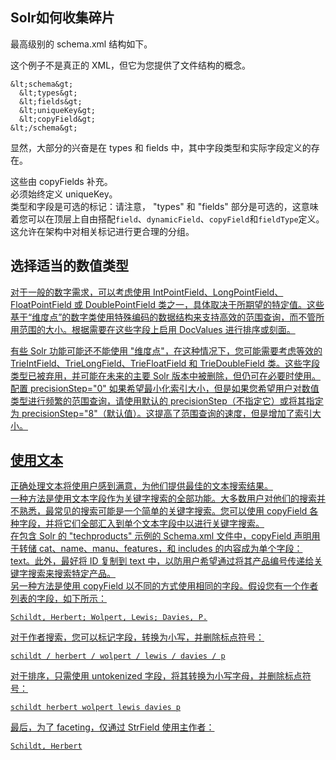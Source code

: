 ## Solr如何收集碎片 
<div class="content-intro view-box ">最高级别的 schema.xml 结构如下。  
  
这个例子不是真正的 XML，但它为您提供了文件结构的概念。  
```
&lt;schema&gt;
  &lt;types&gt;
  &lt;fields&gt;
  &lt;uniqueKey&gt;
  &lt;copyField&gt;
&lt;/schema&gt;
```
显然，大部分的兴奋是在 types 和 fields 中，其中字段类型和实际字段定义的存在。  
  
这些由 copyFields 补充。  
必须始终定义 uniqueKey。  
类型和字段是可选的标记：请注意， "types" 和 "fields" 部分是可选的，这意味着您可以在顶层上自由搭配<code>field</code>、<code>dynamicField</code>、<code>copyField</code>和<code>fieldType</code>定义。这允许在架构中对相关标记进行更合理的分组。  
  

## 选择适当的数值类型<a href="http://lucene.apache.org/solr/guide/7_0/putting-the-pieces-together.html#choosing-appropriate-numeric-types"/>

对于一般的数字需求，可以考虑使用 IntPointField、LongPointField、FloatPointField 或 DoublePointField 类之一，具体取决于所期望的特定值。这些基于“维度点”的数字类使用特殊编码的数据结构来支持高效的范围查询，而不管所用范围的大小。根据需要在这些字段上启用 DocValues 进行排序或刻面。  
  
有些 Solr 功能可能还不能使用 "维度点"，在这种情况下，您可能需要考虑等效的 TrieIntField、TrieLongField、TrieFloatField 和 TrieDoubleField 类。这些字段类型已被弃用，并可能在未来的主要 Solr 版本中被删除，但仍可在必要时使用。配置 precisionStep="0" 如果希望最小化索引大小，但是如果您希望用户对数值类型进行频繁的范围查询，请使用默认的 precisionStep（不指定它）或将其指定为 precisionStep="8"（默认值）。这提高了范围查询的速度，但是增加了索引大小。  

## 使用文本
正确处理文本将使用户感到满意，为他们提供最佳的文本搜索结果。  
一种方法是使用文本字段作为关键字搜索的全部功能。大多数用户对他们的搜索并不熟悉，最常见的搜索可能是一个简单的关键字搜索。您可以使用 copyField 各种字段，并将它们全部汇入到单个文本字段中以进行关键字搜索。  
在包含 Solr 的 "techproducts" 示例的 Schema.xml 文件中，copyField 声明用于转储 cat、name、manu、features，和 includes 的内容成为单个字段：text。此外，最好将 ID 复制到 text 中，以防用户希望通过将其产品编号传递给关键字搜索来搜索特定产品。  
另一种方法是使用 copyField 以不同的方式使用相同的字段。假设您有一个作者列表的字段，如下所示：  
```
Schildt, Herbert; Wolpert, Lewis; Davies, P.
```
对于作者搜索，您可以标记字段，转换为小写，并删除标点符号：  
```
schildt / herbert / wolpert / lewis / davies / p
```
对于排序，只需使用 untokenized 字段，将其转换为小写字母，并删除标点符号：  
```
schildt herbert wolpert lewis davies p
```
最后，为了 faceting，仅通过 StrField 使用主作者：  
```
Schildt, Herbert
```

